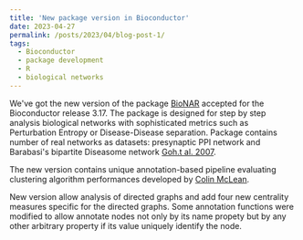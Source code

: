 ```yaml
---
title: 'New package version in Bioconductor'
date: 2023-04-27
permalink: /posts/2023/04/blog-post-1/
tags:
  - Bioconductor
  - package development
  - R
  - biological networks
---
```


We've got the new version of the package [BioNAR](https://bioconductor.org/packages/devel/bioc/html/BioNAR.html) accepted for the Bioconductor release 3.17. The package is designed for step by step analysis biological networks with sophisticated metrics such as Perturbation Entropy or Disease-Disease separation. Package contains number of real networks as datasets: presynaptic PPI network and Barabasi's bipartite Diseasome network [Goh.t al. 2007](https://dx.doi.org/10.1073/pnas.0701361104).

The new version contains unique annotation-based pipeline evaluating clustering algorithm performances developed by [Colin McLean](https://github.com/cmclean5). 

New version allow analysis of directed graphs and add four new centrality measures specific for the directed graphs. Some annotation functions were modified to allow annotate nodes not only by its name propety but by any other arbitrary property if its value uniquely identify the node.